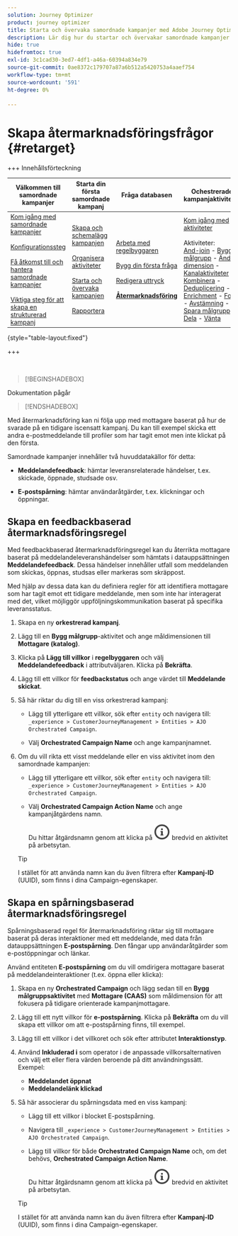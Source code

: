 ```yaml
---
solution: Journey Optimizer
product: journey optimizer
title: Starta och övervaka samordnade kampanjer med Adobe Journey Optimizer
description: Lär dig hur du startar och övervakar samordnade kampanjer med Adobe Journey Optimizer.
hide: true
hidefromtoc: true
exl-id: 3c1cad30-3ed7-4df1-a46a-60394a834e79
source-git-commit: 0ae8372c179707a87a6b512a5420753a4aaef754
workflow-type: tm+mt
source-wordcount: '591'
ht-degree: 0%

---
```


# Skapa återmarknadsföringsfrågor {#retarget}

+++ Innehållsförteckning

| Välkommen till samordnade kampanjer | Starta din första samordnade kampanj | Fråga databasen | Ochestrerade kampanjaktiviteter |
|---|---|---|---|
| [Kom igång med samordnade kampanjer](gs-orchestrated-campaigns.md)<br/><br/>[Konfigurationssteg](configuration-steps.md)<br/><br/>[Få åtkomst till och hantera samordnade kampanjer](access-manage-orchestrated-campaigns.md)<br/><br/>[Viktiga steg för att skapa en strukturerad kampanj](gs-campaign-creation.md) | [Skapa och schemalägg kampanjen](create-orchestrated-campaign.md)<br/><br/>[Organisera aktiviteter](orchestrate-activities.md)<br/><br/>[Starta och övervaka kampanjen](start-monitor-campaigns.md)<br/><br/>[Rapportera](reporting-campaigns.md) | [Arbeta med regelbyggaren](orchestrated-rule-builder.md)<br/><br/>[Bygg din första fråga](build-query.md)<br/><br/>[Redigera uttryck](edit-expressions.md)<br/><br/><b>[Återmarknadsföring](retarget.md)</b> | [Kom igång med aktiviteter](activities/about-activities.md)<br/><br/>Aktiviteter:<br/>[And-join](activities/and-join.md) - [Bygg målgrupp](activities/build-audience.md) - [Ändra dimension](activities/change-dimension.md) - [Kanalaktiviteter](activities/channels.md) - [Kombinera](activities/combine.md) - [Deduplicering](activities/deduplication.md) - [Enrichment](activities/enrichment.md) - [Fork](activities/fork.md)  - [Avstämning](activities/reconciliation.md) - [Spara målgrupp](activities/save-audience.md) - [Dela](activities/split.md) - [Vänta](activities/wait.md) |

{style="table-layout:fixed"}

+++

</br>

>[!BEGINSHADEBOX]

Dokumentation pågår

>[!ENDSHADEBOX]

Med återmarknadsföring kan ni följa upp med mottagare baserat på hur de svarade på en tidigare iscensatt kampanj. Du kan till exempel skicka ett andra e-postmeddelande till profiler som har tagit emot men inte klickat på den första.

Samordnade kampanjer innehåller två huvuddatakällor för detta:

- **Meddelandefeedback**: hämtar leveransrelaterade händelser, t.ex. skickade, öppnade, studsade osv.

- **E-postspårning**: hämtar användaråtgärder, t.ex. klickningar och öppningar.

## Skapa en feedbackbaserad återmarknadsföringsregel

Med feedbackbaserad återmarknadsföringsregel kan du återrikta mottagare baserat på meddelandeleveranshändelser som hämtats i datauppsättningen **Meddelandefeedback**. Dessa händelser innehåller utfall som meddelanden som skickas, öppnas, studsas eller markeras som skräppost.

Med hjälp av dessa data kan du definiera regler för att identifiera mottagare som har tagit emot ett tidigare meddelande, men som inte har interagerat med det, vilket möjliggör uppföljningskommunikation baserat på specifika leveransstatus.

1. Skapa en ny **orkestrerad kampanj**.

2. Lägg till en **Bygg målgrupp**-aktivitet och ange måldimensionen till **Mottagare (katalog)**.

3. Klicka på **Lägg till villkor** i **regelbyggaren** och välj **Meddelandefeedback** i attributväljaren. Klicka på **Bekräfta**.

4. Lägg till ett villkor för **feedbackstatus** och ange värdet till **Meddelande skickat**.

5. Så här riktar du dig till en viss orkestrerad kampanj:

   - Lägg till ytterligare ett villkor, sök efter `entity` och navigera till:\
     `_experience > CustomerJourneyManagement > Entities > AJO Orchestrated Campaign`.

   - Välj **Orchestrated Campaign Name** och ange kampanjnamnet.

6. Om du vill rikta ett visst meddelande eller en viss aktivitet inom den samordnade kampanjen:

   - Lägg till ytterligare ett villkor, sök efter `entity` och navigera till:\
     `_experience > CustomerJourneyManagement > Entities > AJO Orchestrated Campaign`.

   - Välj **Orchestrated Campaign Action Name** och ange kampanjåtgärdens namn.

     Du hittar åtgärdsnamn genom att klicka på ![informationsikonen](assets/do-not-localize/info-icon.svg) bredvid en aktivitet på arbetsytan.

   >[!TIP]
   >
   >I stället för att använda namn kan du även filtrera efter **Kampanj-ID** (UUID), som finns i dina Campaign-egenskaper.

## Skapa en spårningsbaserad återmarknadsföringsregel

Spårningsbaserad regel för återmarknadsföring riktar sig till mottagare baserat på deras interaktioner med ett meddelande, med data från datauppsättningen **E-postspårning**. Den fångar upp användaråtgärder som e-postöppningar och länkar.

Använd entiteten **E-postspårning** om du vill omdirigera mottagare baserat på meddelandeinteraktioner (t.ex. öppna eller klicka):

1. Skapa en ny **Orchestrated Campaign** och lägg sedan till en **Bygg målgruppsaktivitet** med **Mottagare (CAAS)** som måldimension för att fokusera på tidigare orienterade kampanjmottagare.

1. Lägg till ett nytt villkor för **e-postspårning**. Klicka på **Bekräfta** om du vill skapa ett villkor om att e-postspårning finns, till exempel.

1. Lägg till ett villkor i det villkoret och sök efter attributet **Interaktionstyp**.

1. Använd **Inkluderad i** som operator i de anpassade villkorsalternativen och välj ett eller flera värden beroende på ditt användningssätt. Exempel:
   - **Meddelandet öppnat**
   - **Meddelandelänk klickad**

1. Så här associerar du spårningsdata med en viss kampanj:

   - Lägg till ett villkor i blocket E-postspårning.

   - Navigera till `_experience > CustomerJourneyManagement > Entities > AJO Orchestrated Campaign`.

   - Lägg till villkor för både **Orchestrated Campaign Name** och, om det behövs, **Orchestrated Campaign Action Name**.

     Du hittar åtgärdsnamn genom att klicka på ![informationsikonen](assets/do-not-localize/info-icon.svg) bredvid en aktivitet på arbetsytan.

   >[!TIP]
   >
   >I stället för att använda namn kan du även filtrera efter **Kampanj-ID** (UUID), som finns i dina Campaign-egenskaper.
